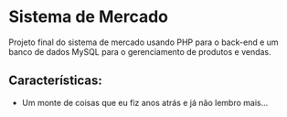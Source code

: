 # Sistema de Mercado
Projeto final do sistema de mercado usando PHP para o back-end e um banco de dados MySQL para o gerenciamento de produtos e vendas.

## Características:
* Um monte de coisas que eu fiz anos atrás e já não lembro mais...

